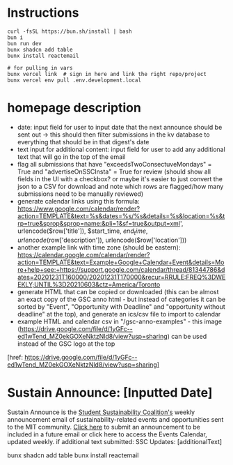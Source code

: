 # Instructions

```
curl -fsSL https://bun.sh/install | bash
bun i
bun run dev
bunx shadcn add table
bunx install reactemail

# for pulling in vars
bunx vercel link  # sign in here and link the right repo/project
bunx vercel env pull .env.development.local
```

# homepage description
- date: input field  for user to input date that the next announce should be sent out -> this should then filter submissions in the kv database to everything that should be in that digest's date
- text input for additional content: input field for user to add any additional text that will go in the top of the email
- flag all submissions that have "exceedsTwoConsectuveMondays" = True and "advertiseOnSSCInsta" = True for review (should show all fields in the UI with a checkbox? or maybe it's easier to just convert the json to a CSV for download and note which rows are flagged/how many submissions need to be manually reviewed)
- generate calendar links using this formula: https://www.google.com/calendar/render?action=TEMPLATE&text=%s&dates=%s/%s&details=%s&location=%s&trp=true&sprop&sprop=name:&pli=1&sf=true&output=xml', urlencode($row['title']), $start_time, $end_time, urlencode($row['description']), urlencode($row['location'])) 
- another example link with time zone (should be eastern): https://calendar.google.com/calendar/render?action=TEMPLATE&text=Example+Google+Calendar+Event&details=More+help+see:+https://support.google.com/calendar/thread/81344786&dates=20201231T160000/20201231T170000&recur=RRULE:FREQ%3DWEEKLY;UNTIL%3D20210603&ctz=America/Toronto 
- generate HTML that can be copied or downloaded (this can be almost an exact copy of the GSC anno html - but instead of categories it can be sorted by "Event", "Opportunity with Deadline" and "opportunity without deadline" at the top), and generate an ics/csv file to import to calendar
- example HTML and calendar csv in "/gsc-anno-examples" - this image (https://drive.google.com/file/d/1yGFc--ed1wTend_MZ0ekGOXeNktzNld8/view?usp=sharing) can be used instead of the GSC logo at the top

[href: https://drive.google.com/file/d/1yGFc--ed1wTend_MZ0ekGOXeNktzNld8/view?usp=sharing]
# Sustain Announce: [Inputted Date]
Sustain Announce is the [Student Sustainability Coalition's](ssc.mit.edu) weekly announcement email of sustainability-related events and opportunities sent to the  MIT community. [Click here]() to submit an announcement to be included in a future email or click here to access the Events Calendar, updated weekly.
if additional text submitted:
SSC Updates: [additionalText]

bunx shadcn add table
bunx install reactemail